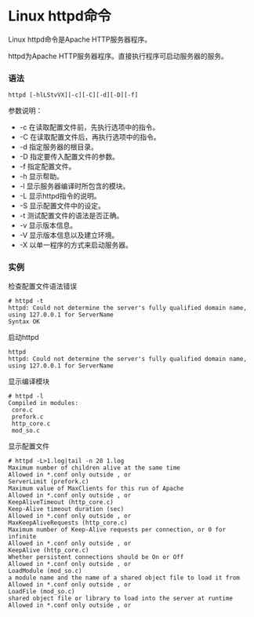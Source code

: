 # Linux httpd命令

Linux httpd命令是Apache HTTP服务器程序。

httpd为Apache HTTP服务器程序。直接执行程序可启动服务器的服务。

### 语法

    httpd [-hlLStvVX][-c][-C][-d][-D][-f]

参数说明：

- -c   在读取配置文件前，先执行选项中的指令。
- -C   在读取配置文件后，再执行选项中的指令。
- -d   指定服务器的根目录。
- -D   指定要传入配置文件的参数。
- -f   指定配置文件。
- -h   显示帮助。
- -l   显示服务器编译时所包含的模块。
- -L   显示httpd指令的说明。
- -S   显示配置文件中的设定。
- -t   测试配置文件的语法是否正确。
- -v   显示版本信息。
- -V   显示版本信息以及建立环境。
- -X   以单一程序的方式来启动服务器。

### 实例

检查配置文件语法错误

    # httpd -t
    httpd: Could not determine the server's fully qualified domain name, using 127.0.0.1 for ServerName
    Syntax OK
    

启动httpd

    httpd
    httpd: Could not determine the server's fully qualified domain name, using 127.0.0.1 for ServerName
    

显示编译模块

    # httpd -l 
    Compiled in modules:
     core.c
     prefork.c
     http_core.c
     mod_so.c
    

显示配置文件

    # httpd -L>1.log|tail -n 20 1.log
    Maximum number of children alive at the same time
    Allowed in *.conf only outside , or 
    ServerLimit (prefork.c)
    Maximum value of MaxClients for this run of Apache
    Allowed in *.conf only outside , or 
    KeepAliveTimeout (http_core.c)
    Keep-Alive timeout duration (sec)
    Allowed in *.conf only outside , or 
    MaxKeepAliveRequests (http_core.c)
    Maximum number of Keep-Alive requests per connection, or 0 for infinite
    Allowed in *.conf only outside , or 
    KeepAlive (http_core.c)
    Whether persistent connections should be On or Off
    Allowed in *.conf only outside , or 
    LoadModule (mod_so.c)
    a module name and the name of a shared object file to load it from
    Allowed in *.conf only outside , or 
    LoadFile (mod_so.c)
    shared object file or library to load into the server at runtime
    Allowed in *.conf only outside , or 
    